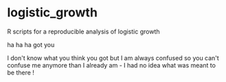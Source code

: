 # logistic_growth
R scripts for a reproducible analysis of logistic growth

ha ha ha got you

I don't know what you think you got but I am always confused so you can't confuse me anymore than I already am - I had no idea what was meant to be there !
